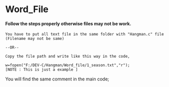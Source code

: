 # Word_File

#### Follow the steps properly otherwise files may not be work. 
	    
	You have to put all text file in the same folder with "Hangman.c" file (Filename may not be same)  
		
	--OR--
		 
	Copy the file path and write like this way in the code,
	
	w=fopen("F:/DEV-C/Hangman/Word_file/1_season.txt","r"); 
	[NOTE : This is just a example ]
	
You will find the same comment in the main code; 
